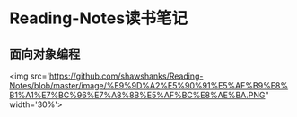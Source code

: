 # Reading-Notes读书笔记

## 面向对象编程
<img src='https://github.com/shawshanks/Reading-Notes/blob/master/image/%E9%9D%A2%E5%90%91%E5%AF%B9%E8%B1%A1%E7%BC%96%E7%A8%8B%E5%AF%BC%E8%AE%BA.PNG" width='30%'>
